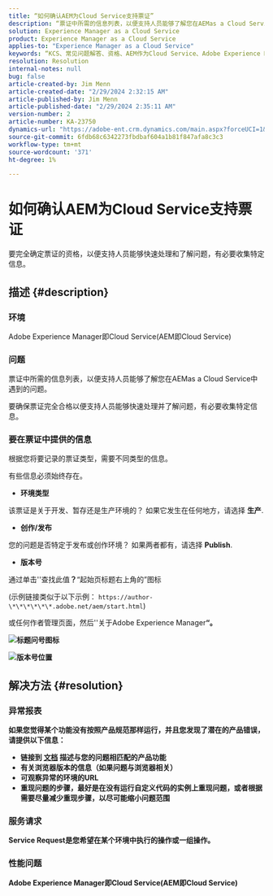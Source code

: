 ```yaml
---
title: “如何确认AEM为Cloud Service支持票证”
description: “票证中所需的信息列表，以便支持人员能够了解您在AEMas a Cloud Service中遇到的问题。”
solution: Experience Manager as a Cloud Service
product: Experience Manager as a Cloud Service
applies-to: "Experience Manager as a Cloud Service"
keywords: “KCS、常见问题解答、资格、AEM作为Cloud Service、Adobe Experience Manager作为Cloud Service、支持票证”
resolution: Resolution
internal-notes: null
bug: false
article-created-by: Jim Menn
article-created-date: "2/29/2024 2:32:15 AM"
article-published-by: Jim Menn
article-published-date: "2/29/2024 2:35:11 AM"
version-number: 2
article-number: KA-23750
dynamics-url: "https://adobe-ent.crm.dynamics.com/main.aspx?forceUCI=1&pagetype=entityrecord&etn=knowledgearticle&id=38c40abe-aad6-ee11-9079-6045bd006268"
source-git-commit: 6fdb68c6342273fbdbaf604a1b81f847afa8c3c3
workflow-type: tm+mt
source-wordcount: '371'
ht-degree: 1%

---
```


# 如何确认AEM为Cloud Service支持票证


要完全确定票证的资格，以便支持人员能够快速处理和了解问题，有必要收集特定信息。

## 描述 {#description}


### 环境

Adobe Experience Manager即Cloud Service(AEM即Cloud Service)

### 问题

票证中所需的信息列表，以便支持人员能够了解您在AEMas a Cloud Service中遇到的问题。

要确保票证完全合格以便支持人员能够快速处理并了解问题，有必要收集特定信息。

### 要在票证中提供的信息

根据您将要记录的票证类型，需要不同类型的信息。

有些信息必须始终存在。

- <b>环境类型</b>


该票证是关于开发、暂存还是生产环境的？ 如果它发生在任何地方，请选择 <b>生产</b>.

- <b>创作/发布</b>


您的问题是否特定于发布或创作环境？ 如果两者都有，请选择 <b>Publish</b>.

- <b>版本号</b>


通过单击&#39;&#39;查找此值<b>？</b>“起始页标题右上角的”图标

(示例链接类似于以下示例： `https://author-\*\*\*\*\*\*.adobe.net/aem/start.html`)

或任何作者管理页面，然后&#39;&#39;</b>关于Adobe Experience Manager<b>“。

![标题问号图标](https://helpx.adobe.com/content/dam/help/en/experience-manager/kb/how-to-fully-qualify-an-AEM-as-a-cloud-service-ticket/jcr_content/main-pars/image/question_mark_topheader.jpg.img.jpg)

![版本号位置](https://helpx.adobe.com/content/dam/help/en/experience-manager/kb/how-to-fully-qualify-an-AEM-as-a-cloud-service-ticket/jcr_content/main-pars/image_23429537/release_number.jpg.img.jpg)

## 解决方法 {#resolution}


### 异常报表

如果您觉得某个功能没有按照产品规范那样运行，并且您发现了潜在的产品错误，请提供以下信息：

- 链接到 [文档](https://experienceleague.adobe.com/docs/) 描述与您的问题相匹配的产品功能
- 有关浏览器版本的信息（如果问题与浏览器相关）
- 可观察异常的环境的URL
- 重现问题的步骤，最好是在没有运行自定义代码的实例上重现问题，或者根据需要尽量减少重现步骤，以尽可能缩小问题范围

### 服务请求

Service Request是您希望在某个环境中执行的操作或一组操作。

### 性能问题

Adobe Experience Manager即Cloud Service(AEM即Cloud Service)
